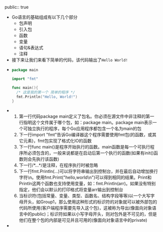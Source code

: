 public:: true

- Go语言的基础组成有以下几个部分
	- 包声明
	- 引入包
	- 函数
	- 变量
	- 语句&表达式
	- 注释
- 接下来让我们来看下简单的代码，该代码输出了`Hello World!`
- ```go
  package main
  
  import "fmt"
  
  func main(){
    /* 这是我的第一个 简单的程序 */
    fmt.Println("Hello, World!")
  }
  ```
- 1. 第一行代码package main定义了包名。你必须在源文件中非注释的第一行指明这个文件属于哪个包，如：package main。package main表示一个可独立执行的程序，每个Go应用程序都包含一个名为main的包
  2. 下一行import "fmt"告诉Go编译器这个程序需要使用fmt包(的函数，或其它元素)，fmt包实现了格式化IO的函数
  3. 下一行func main()是程序开始执行的函数。main函数是每一个可执行程序所必须包含的，一般来说都是在启动后第一个执行的函数(如果有init()函数则会先执行该函数)
  4. 下一行/\*...\*/是注释，在程序执行时被忽略
  5. 下一行fmt.Println(...)可以将字符串输出到控制台，并在最后自动增加换行字符\\n。使用fmt.Print("hello,world\\n")可以得到相同的结果。Print和Println这两个函数也支持使用变量，如：fmt.Println(arr)。如果没有特别指定，他们会以默认的打印格式将变量arr输出到控制台
  6. 当标识符(包括常量、变量、类型、函数名、结构字段等等)以一个大写字母开头，如Group1，那么使用这种形式的标识符的对象就可以被外部包的代码所使用(客户端程序需要先导入这个包)，这被称为导出(像面向对象语言中的public)；标识符如果以小写字母开头，则对包外是不可见的，但是他们在整个包的内部是可见并且可用的(像面向对象语言中的private)
-